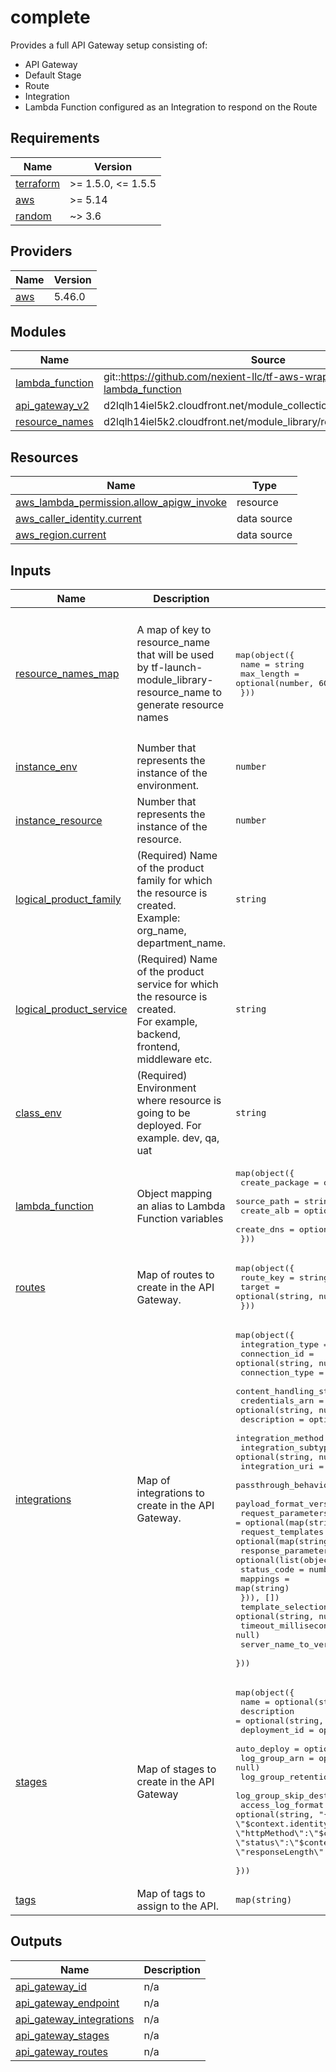 # complete

Provides a full API Gateway setup consisting of:

- API Gateway
- Default Stage
- Route
- Integration
- Lambda Function configured as an Integration to respond on the Route

<!-- BEGINNING OF PRE-COMMIT-TERRAFORM DOCS HOOK -->
## Requirements

| Name | Version |
|------|---------|
| <a name="requirement_terraform"></a> [terraform](#requirement\_terraform) | >= 1.5.0, <= 1.5.5 |
| <a name="requirement_aws"></a> [aws](#requirement\_aws) | >= 5.14 |
| <a name="requirement_random"></a> [random](#requirement\_random) | ~> 3.6 |

## Providers

| Name | Version |
|------|---------|
| <a name="provider_aws"></a> [aws](#provider\_aws) | 5.46.0 |

## Modules

| Name | Source | Version |
|------|--------|---------|
| <a name="module_lambda_function"></a> [lambda\_function](#module\_lambda\_function) | git::https://github.com/nexient-llc/tf-aws-wrapper_module-lambda_function | 0.4.0 |
| <a name="module_api_gateway_v2"></a> [api\_gateway\_v2](#module\_api\_gateway\_v2) | d2lqlh14iel5k2.cloudfront.net/module_collection/api_gateway_v2/aws | ~> 1.0 |
| <a name="module_resource_names"></a> [resource\_names](#module\_resource\_names) | d2lqlh14iel5k2.cloudfront.net/module_library/resource_name/launch | ~> 1.0 |

## Resources

| Name | Type |
|------|------|
| [aws_lambda_permission.allow_apigw_invoke](https://registry.terraform.io/providers/hashicorp/aws/latest/docs/resources/lambda_permission) | resource |
| [aws_caller_identity.current](https://registry.terraform.io/providers/hashicorp/aws/latest/docs/data-sources/caller_identity) | data source |
| [aws_region.current](https://registry.terraform.io/providers/hashicorp/aws/latest/docs/data-sources/region) | data source |

## Inputs

| Name | Description | Type | Default | Required |
|------|-------------|------|---------|:--------:|
| <a name="input_resource_names_map"></a> [resource\_names\_map](#input\_resource\_names\_map) | A map of key to resource\_name that will be used by tf-launch-module\_library-resource\_name to generate resource names | <pre>map(object({<br>    name       = string<br>    max_length = optional(number, 60)<br>  }))</pre> | <pre>{<br>  "api_gateway": {<br>    "max_length": 80,<br>    "name": "apigw"<br>  },<br>  "api_gateway_stage": {<br>    "max_length": 80,<br>    "name": "stage"<br>  }<br>}</pre> | no |
| <a name="input_instance_env"></a> [instance\_env](#input\_instance\_env) | Number that represents the instance of the environment. | `number` | `0` | no |
| <a name="input_instance_resource"></a> [instance\_resource](#input\_instance\_resource) | Number that represents the instance of the resource. | `number` | `0` | no |
| <a name="input_logical_product_family"></a> [logical\_product\_family](#input\_logical\_product\_family) | (Required) Name of the product family for which the resource is created.<br>    Example: org\_name, department\_name. | `string` | `"launch"` | no |
| <a name="input_logical_product_service"></a> [logical\_product\_service](#input\_logical\_product\_service) | (Required) Name of the product service for which the resource is created.<br>    For example, backend, frontend, middleware etc. | `string` | `"apigw"` | no |
| <a name="input_class_env"></a> [class\_env](#input\_class\_env) | (Required) Environment where resource is going to be deployed. For example. dev, qa, uat | `string` | `"demo"` | no |
| <a name="input_lambda_function"></a> [lambda\_function](#input\_lambda\_function) | Object mapping an alias to Lambda Function variables | <pre>map(object({<br>    create_package = optional(bool, true)<br>    source_path    = string<br>    create_alb     = optional(bool, false)<br>    create_dns     = optional(bool, false)<br>  }))</pre> | n/a | yes |
| <a name="input_routes"></a> [routes](#input\_routes) | Map of routes to create in the API Gateway. | <pre>map(object({<br>    route_key = string<br>    target    = optional(string, null)<br>  }))</pre> | n/a | yes |
| <a name="input_integrations"></a> [integrations](#input\_integrations) | Map of integrations to create in the API Gateway. | <pre>map(object({<br>    integration_type          = string<br>    connection_id             = optional(string, null)<br>    connection_type           = optional(string, null)<br>    content_handling_strategy = optional(string, null)<br>    credentials_arn           = optional(string, null)<br>    description               = optional(string, null)<br>    integration_method        = optional(string, null)<br>    integration_subtype       = optional(string, null)<br>    integration_uri           = optional(string, null)<br>    passthrough_behavior      = optional(string, "WHEN_NO_MATCH")<br>    payload_format_version    = optional(string, "2.0")<br>    request_parameters        = optional(map(string), {})<br>    request_templates         = optional(map(string), {})<br>    response_parameters = optional(list(object({<br>      status_code = number<br>      mappings    = map(string)<br>    })), [])<br>    template_selection_expression = optional(string, null)<br>    timeout_milliseconds          = optional(number, null)<br>    server_name_to_verify         = optional(string, null)<br>  }))</pre> | n/a | yes |
| <a name="input_stages"></a> [stages](#input\_stages) | Map of stages to create in the API Gateway | <pre>map(object({<br>    name                     = optional(string, null)<br>    description              = optional(string, null)<br>    deployment_id            = optional(string, null)<br>    auto_deploy              = optional(bool, null)<br>    log_group_arn            = optional(string, null)<br>    log_group_retention_days = optional(number, 30)<br>    log_group_skip_destroy   = optional(bool, false)<br>    access_log_format        = optional(string, "{ \"requestId\":\"$context.requestId\", \"ip\": \"$context.identity.sourceIp\", \"requestTime\":\"$context.requestTime\", \"httpMethod\":\"$context.httpMethod\",\"routeKey\":\"$context.routeKey\", \"status\":\"$context.status\",\"protocol\":\"$context.protocol\", \"responseLength\":\"$context.responseLength\" }")<br>  }))</pre> | n/a | yes |
| <a name="input_tags"></a> [tags](#input\_tags) | Map of tags to assign to the API. | `map(string)` | `null` | no |

## Outputs

| Name | Description |
|------|-------------|
| <a name="output_api_gateway_id"></a> [api\_gateway\_id](#output\_api\_gateway\_id) | n/a |
| <a name="output_api_gateway_endpoint"></a> [api\_gateway\_endpoint](#output\_api\_gateway\_endpoint) | n/a |
| <a name="output_api_gateway_integrations"></a> [api\_gateway\_integrations](#output\_api\_gateway\_integrations) | n/a |
| <a name="output_api_gateway_stages"></a> [api\_gateway\_stages](#output\_api\_gateway\_stages) | n/a |
| <a name="output_api_gateway_routes"></a> [api\_gateway\_routes](#output\_api\_gateway\_routes) | n/a |
<!-- END OF PRE-COMMIT-TERRAFORM DOCS HOOK -->
